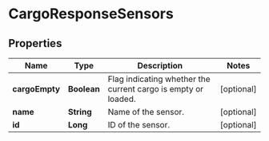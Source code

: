 
# CargoResponseSensors

## Properties
Name | Type | Description | Notes
------------ | ------------- | ------------- | -------------
**cargoEmpty** | **Boolean** | Flag indicating whether the current cargo is empty or loaded. |  [optional]
**name** | **String** | Name of the sensor. |  [optional]
**id** | **Long** | ID of the sensor. |  [optional]



